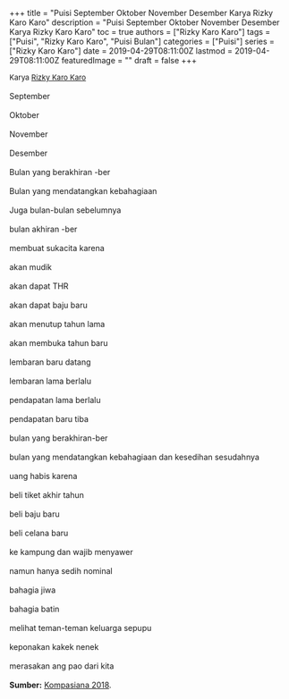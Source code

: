 +++
title = "Puisi September Oktober November Desember Karya Rizky Karo Karo"
description = "Puisi September Oktober November Desember Karya Rizky Karo Karo"
toc = true
authors = ["Rizky Karo Karo"]
tags = ["Puisi", "Rizky Karo Karo", "Puisi Bulan"]
categories = ["Puisi"]
series = ["Rizky Karo Karo"]
date = 2019-04-29T08:11:00Z
lastmod = 2019-04-29T08:11:00Z
featuredImage = ""
draft = false
+++

<div style="text-align: justify;">
<div style="font-size: small;">Karya <a href="/authors/rizky-karo-karo/" target="_blank">Rizky Karo Karo</a></div><br />
September<br /><br />Oktober<br /><br />November<br /><br />Desember<br /><br />Bulan yang berakhiran -ber<br /><br />Bulan yang mendatangkan kebahagiaan<br /><br />Juga bulan-bulan sebelumnya<br /><br />bulan akhiran -ber<br /><br />membuat sukacita karena<br /><br />akan mudik<br /><br />akan dapat THR<br /><br />akan dapat baju baru<br /><br />akan menutup tahun lama<br /><br />akan membuka tahun baru<br /><br />lembaran baru datang<br /><br />lembaran lama berlalu <br /><br />pendapatan lama berlalu<br /><br />pendapatan baru tiba<br /><br />bulan yang berakhiran-ber<br /><br />bulan yang mendatangkan kebahagiaan dan kesedihan sesudahnya<br /><br />uang habis karena<br /><br />beli tiket akhir tahun<br /><br />beli baju baru<br /><br />beli celana baru<br /><br />ke kampung dan wajib menyawer<br /><br />namun hanya sedih nominal<br /><br />bahagia jiwa<br /><br />bahagia batin<br /><br />melihat teman-teman keluarga sepupu<br /><br />keponakan kakek nenek<br /><br />merasakan ang pao dari kita</i> </div></div></div><br /><div style="text-align: justify;"><b>Sumber:</b> <a href="https://www.kompasiana.com/rizkykarokaro/5b9239316ddcae021548730a/puisi-september-oktober-november-desember?page=all" target="_blank">Kompasiana 2018</a>.</div>
